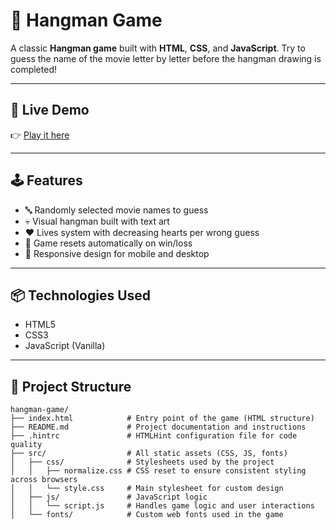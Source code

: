 # 🎯 Hangman Game

A classic **Hangman game** built with **HTML**, **CSS**, and **JavaScript**. Try to guess the name of the movie letter by letter before the hangman drawing is completed!

---

## 🚀 Live Demo

👉 [Play it here](https://pedrofacanha.github.io/hangman-game/)

---

## 🕹️ Features

- 🔤 Randomly selected movie names to guess  
- 💀 Visual hangman built with text art  
- ❤️ Lives system with decreasing hearts per wrong guess  
- 🔁 Game resets automatically on win/loss  
- 📱 Responsive design for mobile and desktop  

---

## 📦 Technologies Used

- HTML5  
- CSS3  
- JavaScript (Vanilla)  

---

## 📂 Project Structure

```text
hangman-game/
├── index.html            # Entry point of the game (HTML structure)
├── README.md             # Project documentation and instructions
├── .hintrc               # HTMLHint configuration file for code quality
├── src/                  # All static assets (CSS, JS, fonts)
│   ├── css/              # Stylesheets used by the project
│   │   ├── normalize.css # CSS reset to ensure consistent styling across browsers
│   │   └── style.css     # Main stylesheet for custom design
│   ├── js/               # JavaScript logic
│   │   └── script.js     # Handles game logic and user interactions
│   └── fonts/            # Custom web fonts used in the game


